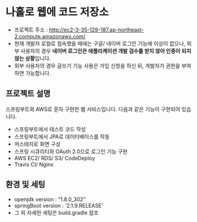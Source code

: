 # 나홀로 웹에 코드 저장소
* 프로젝트 주소 : http://ec2-3-35-129-187.ap-northeast-2.compute.amazonaws.com/
* 현재 개발자 로컬로 접속했을 때에는 구글/ 네이버 로그인 기능에 이상이 없으나, 외부 사용자의 경우 **네이버 로그인은 애플리케이션 개발 검수를 받지 않아 인증이 되지 않는 상황**입니다.
* 외부 사용자의 경우 글쓰기 기능 사용은 가입 신청을 하신 뒤, 개발자가 권한을 부여하면 가능합니다.

## 프로젝트 설명
스프링부트와 AWS로 혼자 구현한 웹 서비스입니다. 다음과 같은 기능이 구현되어 있습니다.
* 스프링부트에서 테스트 코드 작성
* 스프링부트에서 JPA로 데이터베이스를 작동
* 머스테치로 화면 구성
* 스프링 시큐리티와 OAuth 2.0으로 로그인 기능 구현
* AWS EC2/ RDS/ S3/ CodeDeploy
* Travis CI/ Nginx

## 환경 및 세팅
* openjdk version : "1.8.0_302"
* springBoot version : '2.1.9.RELEASE'
* 그 외 자세한 세팅은 build.gradle 참조

